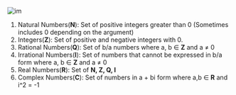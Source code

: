 ![im](https://github.com/jongwoojeff/DiscreteMathematics/blob/master/images/alg_numtype_narr_difftype_graphik_1.png)
1. Natural Numbers(**N**): Set of positive integers greater than 0 (Sometimes includes 0 depending on the argument)
2. Integers(**Z**): Set of positive and negative integers with 0.
3. Rational Numbers(**Q**):  Set of b/a numbers where a, b ∈ **Z** and a ≠ 0
4. Irrational Numbers(**I**): Set of numbers that cannot be expressed in b/a form where a, b ∈ **Z** and a ≠ 0
5. Real Numbers(**R**): Set of **N, Z, Q, I**
6. Complex Numbers(**C**): Set of numbers in a + bi form where a,b ∈ **R** and i^2 = -1